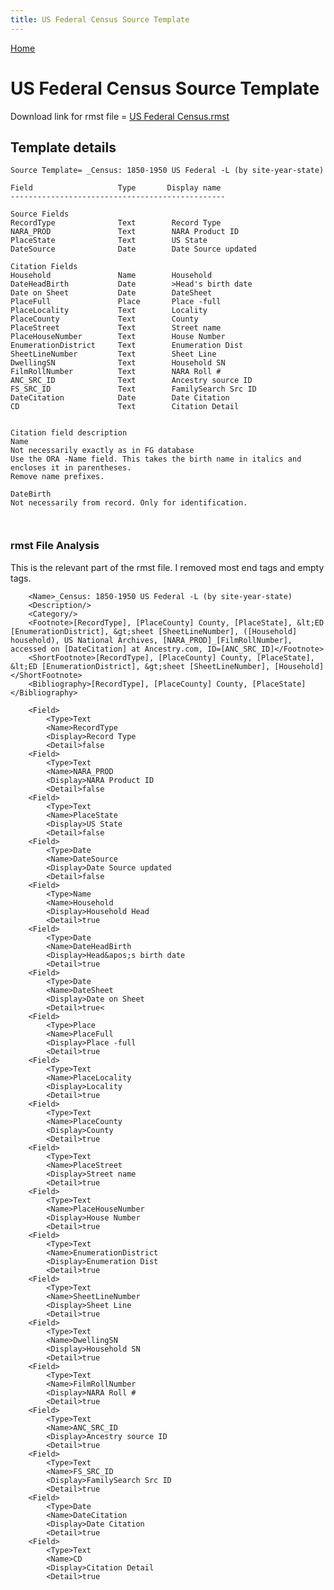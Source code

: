 ```yaml
---
title: US Federal Census Source Template
---
```

[Home](https://richardotter.github.io)

# US Federal Census Source Template

Download link for rmst file =
[US Federal Census.rmst](https://RichardOtter.github.io/SourceTemplate/rmst/US%20Fed%20Census.rmst)

## Template details
```
Source Template= _Census: 1850-1950 US Federal -L (by site-year-state)

Field                   Type       Display name
------------------------------------------------

Source Fields
RecordType              Text        Record Type
NARA_PROD               Text        NARA Product ID
PlaceState              Text        US State
DateSource              Date        Date Source updated

Citation Fields
Household               Name        Household
DateHeadBirth           Date        >Head's birth date
Date on Sheet           Date        DateSheet
PlaceFull               Place       Place -full
PlaceLocality           Text        Locality
PlaceCounty             Text        County
PlaceStreet             Text        Street name
PlaceHouseNumber        Text        House Number
EnumerationDistrict     Text        Enumeration Dist
SheetLineNumber         Text        Sheet Line
DwellingSN              Text        Household SN
FilmRollNumber          Text        NARA Roll #
ANC_SRC_ID              Text        Ancestry source ID
FS_SRC_ID               Text        FamilySearch Src ID
DateCitation            Date        Date Citation
CD                      Text        Citation Detail


Citation field description
Name
Not necessarily exactly as in FG database
Use the ORA -Name field. This takes the birth name in italics and encloses it in parentheses.
Remove name prefixes. 

DateBirth 
Not necessarily from record. Only for identification.



```

### rmst File Analysis
This is the relevant part of the rmst file. I removed most end tags and empty tags.


        <Name>_Census: 1850-1950 US Federal -L (by site-year-state)
        <Description/>
        <Category/>
        <Footnote>[RecordType], [PlaceCounty] County, [PlaceState], &lt;ED [EnumerationDistrict], &gt;sheet [SheetLineNumber], ([Household] household), US National Archives, [NARA_PROD]_[FilmRollNumber], accessed on [DateCitation] at Ancestry.com, ID=[ANC_SRC_ID]</Footnote>
        <ShortFootnote>[RecordType], [PlaceCounty] County, [PlaceState], &lt;ED [EnumerationDistrict], &gt;sheet [SheetLineNumber], [Household]</ShortFootnote>
        <Bibliography>[RecordType], [PlaceCounty] County, [PlaceState]</Bibliography>

        <Field>
            <Type>Text
            <Name>RecordType
            <Display>Record Type
            <Detail>false
        <Field>
            <Type>Text
            <Name>NARA_PROD
            <Display>NARA Product ID
            <Detail>false
        <Field>
            <Type>Text
            <Name>PlaceState
            <Display>US State
            <Detail>false
        <Field>
            <Type>Date
            <Name>DateSource
            <Display>Date Source updated
            <Detail>false
        <Field>
            <Type>Name
            <Name>Household
            <Display>Household Head
            <Detail>true
        <Field>
            <Type>Date
            <Name>DateHeadBirth
            <Display>Head&apos;s birth date
            <Detail>true
        <Field>
            <Type>Date
            <Name>DateSheet
            <Display>Date on Sheet
            <Detail>true<
        <Field>
            <Type>Place
            <Name>PlaceFull
            <Display>Place -full
            <Detail>true
        <Field>
            <Type>Text
            <Name>PlaceLocality
            <Display>Locality
            <Detail>true
        <Field>
            <Type>Text
            <Name>PlaceCounty
            <Display>County
            <Detail>true
        <Field>
            <Type>Text
            <Name>PlaceStreet
            <Display>Street name
            <Detail>true
        <Field>
            <Type>Text
            <Name>PlaceHouseNumber
            <Display>House Number
            <Detail>true
        <Field>
            <Type>Text
            <Name>EnumerationDistrict
            <Display>Enumeration Dist
            <Detail>true
        <Field>
            <Type>Text
            <Name>SheetLineNumber
            <Display>Sheet Line
            <Detail>true
        <Field>
            <Type>Text
            <Name>DwellingSN
            <Display>Household SN
            <Detail>true
        <Field>
            <Type>Text
            <Name>FilmRollNumber
            <Display>NARA Roll #
            <Detail>true
        <Field>
            <Type>Text
            <Name>ANC_SRC_ID
            <Display>Ancestry source ID
            <Detail>true
        <Field>
            <Type>Text
            <Name>FS_SRC_ID
            <Display>FamilySearch Src ID
            <Detail>true
        <Field>
            <Type>Date
            <Name>DateCitation
            <Display>Date Citation
            <Detail>true
        <Field>
            <Type>Text
            <Name>CD
            <Display>Citation Detail
            <Detail>true
```
